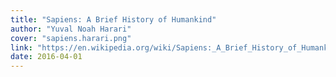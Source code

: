 ```yaml
---
title: "Sapiens: A Brief History of Humankind"
author: "Yuval Noah Harari"
cover: "sapiens.harari.png"
link: "https://en.wikipedia.org/wiki/Sapiens:_A_Brief_History_of_Humankind"
date: 2016-04-01
---
```

